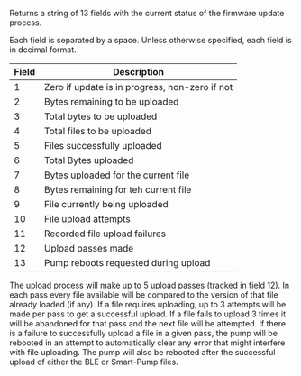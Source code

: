Returns a string of 13 fields with the current status of the firmware update process.

Each field is separated by a space. Unless otherwise specified, each field is in decimal format.


| Field | Description | 
| ---- | ---- |
| 1 | Zero if update is in progress, non-zero if not |
| 2 | Bytes remaining to be uploaded |
| 3 | Total bytes to be uploaded |
| 4 | Total files to be uploaded |
| 5 | Files successfully uploaded |
| 6 | Total Bytes uploaded |
| 7 | Bytes uploaded for the current file |
| 8 | Bytes remaining for teh current file |
| 9 | File currently being uploaded |
| 10 | File upload attempts |
| 11 | Recorded file upload failures |
| 12 | Upload passes made |
| 13 | Pump reboots requested during upload |


The upload process will make up to 5 upload passes (tracked in field 12). In each pass every file available will be
 compared to the version of that file already loaded (if any). If a file requires uploading, up to 3 attempts will be
 made per pass to get a successful upload. If a file fails to upload 3 times it will be abandoned for that pass and the
 next file will be attempted. If there is a failure to successfully upload a file in a given pass, the pump will be
 rebooted in an attempt to automatically clear any error that might interfere with file uploading. The pump will also be
 rebooted after the successful upload of either the BLE or Smart-Pump files.